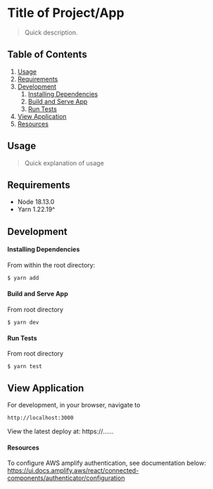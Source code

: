 # Title of Project/App

> Quick description.

## Table of Contents

1. [Usage](#usage)
1. [Requirements](#requirements)
1. [Development](#development)
    1. [Installing Dependencies](#installing-dependencies)
    1. [Build and Serve App](#build-and-serve-app)
    1. [Run Tests](#run-tests)
1. [View Application](#view-application)
1. [Resources](#resources)

## Usage

> Quick explanation of usage

## Requirements

- Node 18.13.0
- Yarn 1.22.19^

## Development

#### Installing Dependencies

From within the root directory:

```sh
$ yarn add
```

#### Build and Serve App
From root directory
```
$ yarn dev
```

#### Run Tests
From root directory
```
$ yarn test
```

## View Application
For development, in your browser, navigate to
```sh
http://localhost:3000
```

View the latest deploy at: https://......

#### Resources

To configure AWS amplify authentication, see documentation below:
https://ui.docs.amplify.aws/react/connected-components/authenticator/configuration
